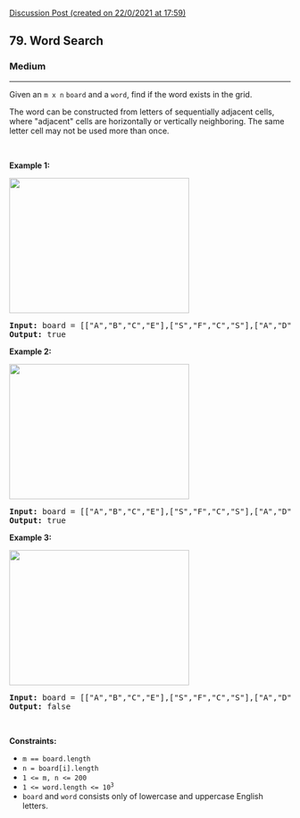 [Discussion Post (created on 22/0/2021 at 17:59)](https://leetcode.com/problems/word-search/discuss/1029329/Easy-To-Understand-or-DFS-or-C%2B%2B)  
<h2>79. Word Search</h2><h3>Medium</h3><hr><div><p>Given an&nbsp;<code>m x n</code> <code>board</code> and a <code>word</code>, find if the word exists in the grid.</p>

<p>The word can be constructed from letters of sequentially adjacent cells, where "adjacent" cells are horizontally or vertically neighboring. The same letter cell may not be used more than once.</p>

<p>&nbsp;</p>
<p><strong>Example 1:</strong></p>
<img alt="" src="https://assets.leetcode.com/uploads/2020/11/04/word2.jpg" style="width: 322px; height: 242px;">
<pre><strong>Input:</strong> board = [["A","B","C","E"],["S","F","C","S"],["A","D","E","E"]], word = "ABCCED"
<strong>Output:</strong> true
</pre>

<p><strong>Example 2:</strong></p>
<img alt="" src="https://assets.leetcode.com/uploads/2020/11/04/word-1.jpg" style="width: 322px; height: 242px;">
<pre><strong>Input:</strong> board = [["A","B","C","E"],["S","F","C","S"],["A","D","E","E"]], word = "SEE"
<strong>Output:</strong> true
</pre>

<p><strong>Example 3:</strong></p>
<img alt="" src="https://assets.leetcode.com/uploads/2020/10/15/word3.jpg" style="width: 322px; height: 242px;">
<pre><strong>Input:</strong> board = [["A","B","C","E"],["S","F","C","S"],["A","D","E","E"]], word = "ABCB"
<strong>Output:</strong> false
</pre>

<p>&nbsp;</p>
<p><strong>Constraints:</strong></p>

<ul>
	<li><code>m == board.length</code></li>
	<li><code>n = board[i].length</code></li>
	<li><code>1 &lt;= m, n &lt;= 200</code></li>
	<li><code>1 &lt;= word.length &lt;= 10<sup>3</sup></code></li>
	<li><code>board</code>&nbsp;and <code>word</code> consists only of lowercase and uppercase English letters.</li>
</ul>
</div>